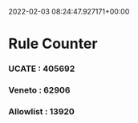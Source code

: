 2022-02-03 08:24:47.927171+00:00
# Rule Counter 
 ### UCATE : 405692

 ### Veneto : 62906

 ### Allowlist : 13920